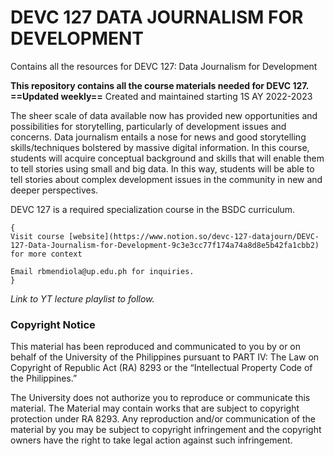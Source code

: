 # DEVC 127 DATA JOURNALISM FOR DEVELOPMENT
Contains all the resources for DEVC 127: Data Journalism for Development

**This repository contains all the course materials needed for DEVC 127. ==Updated weekly==**
Created and maintained starting 1S AY 2022-2023

The sheer scale of data available now has provided new opportunities and possibilities for storytelling, particularly of development issues and concerns. Data journalism entails a nose for news and good storytelling skills/techniques bolstered by massive digital information. In this course, students will acquire conceptual background and skills that will enable them to tell stories using small and big data. In this way, students will be able to tell stories about complex development issues in the community in new and deeper perspectives. 

DEVC 127 is a required specialization course in the BSDC curriculum.

```
{
Visit course [website](https://www.notion.so/devc-127-datajourn/DEVC-127-Data-Journalism-for-Development-9c3e3cc77f174a74a8d8e5b42fa1cbb2) for more context

Email rbmendiola@up.edu.ph for inquiries.
}
``` 

*Link to YT lecture playlist to follow.*


### **Copyright Notice**

This material has been reproduced and communicated to you by or on behalf of the University of the Philippines pursuant to PART IV: The Law on Copyright of Republic Act (RA) 8293 or the “Intellectual Property Code of the Philippines.”

The University does not authorize you to reproduce or communicate this material. The Material may contain works that are subject to copyright protection under RA 8293. Any reproduction and/or communication of the material by you may be subject to copyright infringement and the copyright owners have the right to take legal action against such infringement.